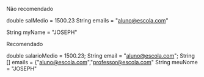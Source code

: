Não recomendado

double salMedio = 1500.23
String emails = "aluno@escola.com"

String myName = "JOSEPH"

Recomendado

double salarioMedio = 1500.23;
String email = "aluno@escola.com";
String [] emails = {"aluno@escola.com","professor@escola.com"
String meuNome = "JOSEPH"
